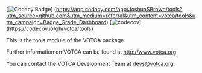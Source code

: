 [![Codacy Badge](https://api.codacy.com/project/badge/Grade/afbb4ad86ff846799b7b87dc1f1ab4c6)]
(https://app.codacy.com/app/JoshuaSBrown/tools?utm_source=github.com&utm_medium=referral&utm_content=votca/tools&utm_campaign=Badge_Grade_Dashboard)
[![codecov](https://codecov.io/gh/votca/tools/branch/master/graph/badge.svg)]
(https://codecov.io/gh/votca/tools)

This is the tools module of the VOTCA package.

Further information on VOTCA can be found at <http://www.votca.org>

You can contact the VOTCA Development Team at devs@votca.org.
